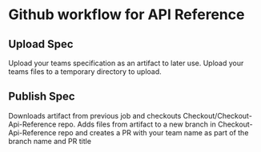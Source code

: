 # Github workflow for API Reference


## Upload Spec

Upload your teams specification as an artifact to later use. Upload your teams files to a temporary directory to upload.

## Publish Spec

Downloads artifact from previous job and checkouts Checkout/Checkout-Api-Reference repo.
Adds files from artifact to a new branch in Checkout-Api-Reference repo and creates a PR with your team name as part of the branch name and PR title


